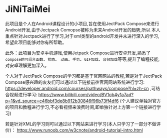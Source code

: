 # JiNiTaiMei

此项目是个人在Android课程设计的小项目,旨在使用JectPack Compose来进行Android开发,由于Jectpack Comopse被称为未来Android开发的趋势,所以
本人重点针对Jectpack进行了学习,对于xml类型的android开发并未进行深入的学习,希望此项目能够对你有所帮助。

此外：此项目为安卓手机游戏,使用Jetpack Compose进行安卓开发,熟悉了`compose的可组合函数`、`状态`、
`动画`、`手势`、`GIF加载`、`音频加载`等等,提升了编程技能,对安卓理解更加深入。

个人对于JectPack Compose的学习都是基于官网网站的教程,若是对于JectPack Compose感兴趣的友友们可以通过以下链接前往官网网站系统进行学习:
https://developer.android.com/courses/pathways/compose?hl=zh-cn
,可结合视频进行学习:
https://www.bilibili.com/video/BV1ob4y1a7ad?p=1&vd_source=c46bbf3de8b912b30846f96b73ff4df6
(个人建议单独对官方的项目和教程进行学习,不必看视频来浪费时间,即单独针对上方第一个链接进行学习)

若是针对XML的学习则可以通过以下网站来进行学习(本人只学习了一部分不做评价)：
https://www.runoob.com/w3cnote/android-tutorial-intro.html
